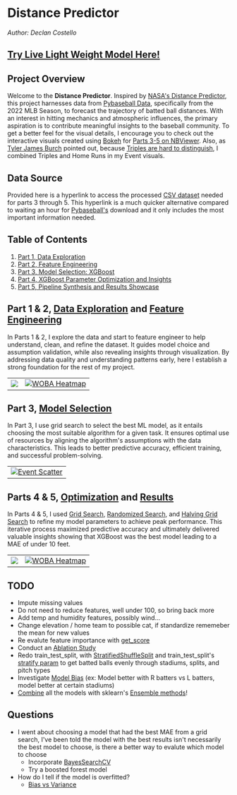 # **Distance Predictor**
*Author: Declan Costello*

## **[Try Live Light Weight Model Here!](https://light-weight-distance-predictor.streamlit.app/)**

## **Project Overview**

Welcome to the **Distance Predictor**. Inspired by [NASA's Distance Predictor](https://www1.grc.nasa.gov/beginners-guide-to-aeronautics/whit/#play-ball), this project harnesses data from [Pybaseball Data](https://github.com/jldbc/pybaseball), specifically from the 2022 MLB Season, to forecast the trajectory of batted ball distances. With an interest in hitting mechanics and atmospheric influences, the primary aspiration is to contribute meaningful insights to the baseball community. To get a better feel for the visual details, I encourage you to check out the interactive visuals created using [Bokeh](http://bokeh.org/) for [Parts 3-5 on NBViewer](https://nbviewer.org/github/dec1costello/Baseball/blob/main/Distance-Predictor/). Also, as [Tyler James Burch](https://github.com/tjburch) pointed out, because [Triples are hard to distinguish](http://tylerjamesburch.com/blog/baseball/hit-classifier-1), I combined Triples and Home Runs in my Event visuals.

## **Data Source**

Provided here is a hyperlink to access the processed [CSV dataset](https://drive.google.com/file/d/1tnhLBWTBbbo917c8f9LYwdVHwd-gr5bU/view?usp=sharing) needed for parts 3 through 5. This hyperlink is a much quicker alternative compared to waiting an hour for [Pybaseball's](https://github.com/jldbc/pybaseball) download and it only includes the most important information needed.

## **Table of Contents**

1. [Part 1, Data Exploration](https://nbviewer.org/github/dec1costello/Baseball/blob/main/Distance-Predictor/Distance-Predictor-Part-1.ipynb)
2. [Part 2, Feature Engineering](https://nbviewer.org/github/dec1costello/Baseball/blob/main/Distance-Predictor/Distance-Predictor-Part-2.ipynb)
3. [Part 3, Model Selection: XGBoost](https://nbviewer.org/github/dec1costello/Baseball/blob/main/Distance-Predictor/Distance-Predictor-Part-3.ipynb)
4. [Part 4, XGBoost Parameter Optimization and Insights](https://nbviewer.org/github/dec1costello/Baseball/blob/main/Distance-Predictor/Distance-Predictor-Part-4.ipynb)
5. [Part 5, Pipeline Synthesis and Results Showcase](https://nbviewer.org/github/dec1costello/Baseball/blob/main/Distance-Predictor/Distance-Predictor-Part-5.ipynb)


## **Part 1 & 2, [Data Exploration](https://nbviewer.org/github/dec1costello/Baseball/blob/main/Distance-Predictor/Distance-Predictor-Part-1.ipynb) and [Feature Engineering](https://nbviewer.org/github/dec1costello/Baseball/blob/main/Distance-Predictor/Distance-Predictor-Part-2.ipynb)**

In Parts 1 & 2, I explore the data and start to feature engineer to help understand, clean, and refine the dataset. It guides model choice and assumption validation, while also revealing insights through visualization. By addressing data quality and understanding patterns early, here I establish a strong foundation for the rest of my project.

<table>

<tbody>
  <tr>
    <td>
      <a href="https://nbviewer.org/github/dec1costello/Baseball/blob/main/Distance-Predictor/Distance-Predictor-Part-1.ipynb">
        <img src="https://github.com/dec1costello/Baseball/assets/79241861/a2c62f05-3ecc-4c4e-891f-9a772f2cdfd7" />
      </a>
    </td>
    <td>
      <a href="https://nbviewer.org/github/dec1costello/Baseball/blob/main/Distance-Predictor/Distance-Predictor-Part-2.ipynb">
        <img src="https://github.com/dec1costello/Baseball/assets/79241861/b7cee43a-5197-412e-abdb-2f5502605b96" alt="WOBA Heatmap" />
      </a>
    </td>
</tr>
</tbody>
</table>

## **Part 3, [Model Selection](https://nbviewer.org/github/dec1costello/Baseball/blob/main/Distance-Predictor/Distance-Predictor-Part-3.ipynb)**

In Part 3, I use grid search to select the best ML model, as it entails choosing the most suitable algorithm for a given task. It ensures optimal use of resources by aligning the algorithm's assumptions with the data characteristics. This leads to better predictive accuracy, efficient training, and successful problem-solving.



<table>

<tbody>
  <tr>
    <td>
      <a href="https://nbviewer.org/github/dec1costello/Baseball/blob/main/Distance-Predictor/Distance-Predictor-Part-3.ipynb">
        <img src="https://github.com/dec1costello/Baseball/assets/79241861/11a4414a-7b01-4f05-9625-90a3de21c752" alt="Event Scatter" />
      </a>
    </td>
</tr>
</tbody>
</table>



## **Parts 4 & 5, [Optimization](https://nbviewer.org/github/dec1costello/Baseball/blob/main/Distance-Predictor/Distance-Predictor-Part-4.ipynb) and [Results](https://nbviewer.org/github/dec1costello/Baseball/blob/main/Distance-Predictor/Distance-Predictor-Part-5.ipynb)**

In Parts 4 & 5, I used [Grid Search](https://scikit-learn.org/stable/modules/generated/sklearn.model_selection.GridSearchCV.html#sklearn.model_selection.GridSearchCV), [Randomized Search](https://scikit-learn.org/stable/modules/generated/sklearn.model_selection.RandomizedSearchCV.html), and [Halving Grid Search](https://scikit-learn.org/stable/modules/generated/sklearn.model_selection.HalvingGridSearchCV.html) to refine my model parameters to achieve peak performance. This iterative process maximized predictive accuracy and ultimately delivered valuable insights showing that XGBoost was the best model leading to a MAE of under 10 feet.

<table>

<tbody>
  <tr>
    <td>
      <a href="https://nbviewer.org/github/dec1costello/Baseball/blob/main/Distance-Predictor/Distance-Predictor-Part-5.ipynb">
        <img src="https://github.com/dec1costello/Baseball/assets/79241861/33f5e1dc-96ed-4a2c-b8ae-fda7290b9b3f" />
      </a>
    </td>
    <td>
      <a href="https://nbviewer.org/github/dec1costello/Baseball/blob/main/Distance-Predictor/Distance-Predictor-Part-5.ipynb">
        <img src="https://github.com/dec1costello/Baseball/assets/79241861/c9379e93-8a35-4644-a747-818d7fb07f1d" alt="WOBA Heatmap" />
      </a>
    </td>
</tr>
</tbody>
</table>



## **TODO**

- Impute missing values
- Do not need to reduce features, well under 100, so bring back more
- Add temp and humidity features, possibly wind...
- Change elevation / home team to possible cat, if standardize rememeber the mean for new values
- Re evalute feature importance with [get_score](https://xgboost.readthedocs.io/en/stable/python/python_api.html#xgboost.Booster.get_score)
- Conduct an [Ablation Study](https://www.quora.com/In-the-context-of-deep-learning-what-is-an-ablation-study)
- Redo train_test_split, with [StratifiedShuffleSplit](https://scikit-learn.org/stable/modules/generated/sklearn.model_selection.StratifiedShuffleSplit.html) and train_test_split's [stratify param](https://scikit-learn.org/stable/modules/generated/sklearn.model_selection.train_test_split.html) to get batted balls evenly through stadiums, splits, and pitch types
- Investigate [Model Bias](https://towardsdatascience.com/a-quickstart-guide-to-uprooting-model-bias-f4465c8e84bc) (ex: Model better with R batters vs L batters, model better at certain stadiums)
- [Combine](https://towardsdatascience.com/ensemble-learning-using-scikit-learn-85c4531ff86a) all the models with sklearn's [Ensemble methods](https://scikit-learn.org/stable/modules/ensemble.html)!

## **Questions**

- I went about choosing a model that had the best MAE from a grid search, I've been told the model with the best results isn't necessarily the best model to choose, is there a better way to evalute which model to choose
    - Incorporate [BayesSearchCV](https://scikit-optimize.github.io/stable/modules/generated/skopt.BayesSearchCV.html)
    - Try a boosted forest model
- How do I tell if the model is overfitted?
    - [Bias vs Variance](https://x.com/akshay_pachaar/status/1703757251474063861?s=20)
